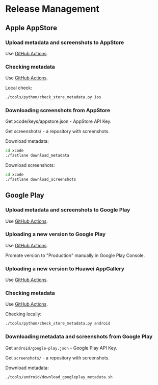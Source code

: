 # Release Management

## Apple AppStore

### Upload metadata and screenshots to AppStore

Use [GitHub Actions](https://github.com/Kushagra-Bhagat/organicmaps/blob/master/.github/workflows/ios-release.yaml).

### Checking metadata

Use [GitHub Actions](../.github/workflows/ios-check.yaml).

Local check:

```bash
./tools/python/check_store_metadata.py ios
```

### Downloading screenshots from AppStore

Get xcode/keys/appstore.json - AppStore API Key.

Get screenshots/ - a repository with screenshots.

Download metadata:

```bash
cd xcode
./fastlane download_metadata
```

Download screenshots:

```bash
cd xcode
./fastlane download_screenshots
```

## Google Play

### Upload metadata and screenshots to Google Play

Use [GitHub Actions](../.github/workflows/android-release-metadata.yaml).

### Uploading a new version to Google Play

Use [GitHub Actions](../.github/workflows/android-release.yaml).

Promote version to "Production" manually in Google Play Console.

### Uploading a new version to Huawei AppGallery

Use [GitHub Actions](../.github/workflows/android-release.yaml).

### Checking metadata

Use [GitHub Actions](../.github/workflows/android-check.yaml).

Checking locally:

```bash
./tools/python/check_store_metadata.py android
```

### Downloading metadata and screenshots from Google Play

Get `android/google-play.json` - Google Play API Key.

Get `screenshots/` - a repository with screenshots.

Download metadata:

```bash
./tools/android/download_googleplay_metadata.sh
```
